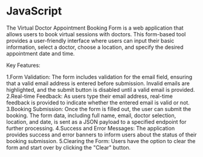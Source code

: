 # JavaScript
The Virtual Doctor Appointment Booking Form is a web application that allows users to book virtual sessions with doctors. This form-based tool provides a user-friendly interface where users can input their basic information, select a doctor, choose a location, and specify the desired appointment date and time.

Key Features:

1.Form Validation: The form includes validation for the email field, ensuring that a valid email address is entered before submission. Invalid emails are highlighted, and the submit button is disabled until a valid email is provided.
2.Real-time Feedback: As users type their email address, real-time feedback is provided to indicate whether the entered email is valid or not.
3.Booking Submission: Once the form is filled out, the user can submit the booking. The form data, including full name, email, doctor selection, location, and date, is sent as a JSON payload to a specified endpoint for further processing.
4.Success and Error Messages: The application provides success and error banners to inform users about the status of their booking submission.
5.Clearing the Form: Users have the option to clear the form and start over by clicking the "Clear" button.






